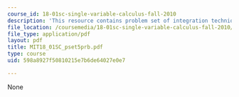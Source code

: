 ```yaml
---
course_id: 18-01sc-single-variable-calculus-fall-2010
description: 'This resource contains problem set of integration techniques. '
file_location: /coursemedia/18-01sc-single-variable-calculus-fall-2010/598a8927f50810215e7b6de64027e0e7_MIT18_01SC_pset5prb.pdf
file_type: application/pdf
layout: pdf
title: MIT18_01SC_pset5prb.pdf
type: course
uid: 598a8927f50810215e7b6de64027e0e7

---
```

None
